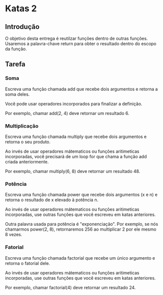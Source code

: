 <h1>Katas 2</h1>
<h2>Introdução</h2>
<p>O objetivo desta entrega é reutilzar funções dentro de outras funções. Usaremos a palavra-chave return para obter o resultado dentro do escopo da função.</p>
<h2>Tarefa</h2>
<h3>Soma</h3>
<p>Escreva uma função chamada add que recebe dois argumentos e retorna a soma deles.

Você pode usar operadores incorporados para finalizar a definição.

Por exemplo, chamar add(2, 4) deve retornar um resultado 6.</p>
<h3>Multiplicação</h3>
<p>Escreva uma função chamada multiply que recebe dois argumentos e retorna o seu produto.

Ao invés de usar operadores mátematicos ou funções aritimeticas incorporadas, você precisará de um loop for que chama a função add criada anteriormente.

Por exemplo, chamar multiply(6, 8) deve retornar um resultado 48.</p>
<h3>Potência</h3>
<p>Escreva uma função chamada power que recebe dois argumentos (x e n) e retorna o resultado de x elevado à potência n.

Ao invés de usar operadores mátematicos ou funções aritimeticas incorporadas, use outras funções que você escreveu em katas anteriores.

Outra palavra usada para potência é "exponenciação". Por exemplo, se nós chamarmos power(2, 8), retornaremos 256 ao multiplicar 2 por ele mesmo 8 vezes.</p>
<h3>Fatorial</h3>
<p>Escreva uma função chamada factorial que recebe um único argumento e retorna o fatorial dele.

Ao invés de usar operadores mátematicos ou funções aritimeticas incorporadas, use outras funções que você escreveu em katas anteriores.

Por exemplo, chamar factorial(4) deve retornar um resultado 24.</p>
